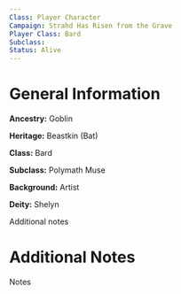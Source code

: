 ```yaml
---
Class: Player Character
Campaign: Strahd Has Risen from the Grave
Player Class: Bard
Subclass: 
Status: Alive
---
```

# General Information
**Ancestry:** Goblin

**Heritage:** Beastkin (Bat)

**Class:** Bard

**Subclass:** Polymath Muse

**Background:** Artist

**Deity:** Shelyn

Additional notes
# Additional Notes
Notes
